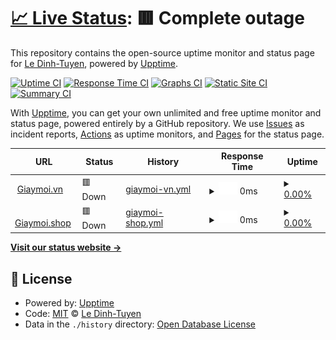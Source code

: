 # [📈 Live Status](https://tuyenld.github.io/monitorWebsiteUptime): <!--live status--> **🟥 Complete outage**

This repository contains the open-source uptime monitor and status page for [Le Dinh-Tuyen](iotgrok.com), powered by [Upptime](https://github.com/upptime/upptime).

[![Uptime CI](https://github.com/tuyenld/monitorWebsiteUptime/workflows/Uptime%20CI/badge.svg)](https://github.com/tuyenld/monitorWebsiteUptime/actions?query=workflow%3A%22Uptime+CI%22)
[![Response Time CI](https://github.com/tuyenld/monitorWebsiteUptime/workflows/Response%20Time%20CI/badge.svg)](https://github.com/tuyenld/monitorWebsiteUptime/actions?query=workflow%3A%22Response+Time+CI%22)
[![Graphs CI](https://github.com/tuyenld/monitorWebsiteUptime/workflows/Graphs%20CI/badge.svg)](https://github.com/tuyenld/monitorWebsiteUptime/actions?query=workflow%3A%22Graphs+CI%22)
[![Static Site CI](https://github.com/tuyenld/monitorWebsiteUptime/workflows/Static%20Site%20CI/badge.svg)](https://github.com/tuyenld/monitorWebsiteUptime/actions?query=workflow%3A%22Static+Site+CI%22)
[![Summary CI](https://github.com/tuyenld/monitorWebsiteUptime/workflows/Summary%20CI/badge.svg)](https://github.com/tuyenld/monitorWebsiteUptime/actions?query=workflow%3A%22Summary+CI%22)

With [Upptime](https://upptime.js.org), you can get your own unlimited and free uptime monitor and status page, powered entirely by a GitHub repository. We use [Issues](https://github.com/tuyenld/monitorWebsiteUptime/issues) as incident reports, [Actions](https://github.com/tuyenld/monitorWebsiteUptime/actions) as uptime monitors, and [Pages](https://tuyenld.github.io/monitorWebsiteUptime) for the status page.

<!--start: status pages-->
<!-- This summary is generated by Upptime (https://github.com/upptime/upptime) -->
<!-- Do not edit this manually, your changes will be overwritten -->
<!-- prettier-ignore -->
| URL | Status | History | Response Time | Uptime |
| --- | ------ | ------- | ------------- | ------ |
| <img alt="" src="https://icons.duckduckgo.com/ip3/www.giaymoi.vn.ico" height="13"> [Giaymoi.vn](https://www.giaymoi.vn) | 🟥 Down | [giaymoi-vn.yml](https://github.com/tuyenld/monitorWebsiteUptime/commits/HEAD/history/giaymoi-vn.yml) | <details><summary><img alt="Response time graph" src="./graphs/giaymoi-vn/response-time-week.png" height="20"> 0ms</summary><br><a href="https://tuyenld.github.io/monitorWebsiteUptime/history/giaymoi-vn"><img alt="Response time 0" src="https://img.shields.io/endpoint?url=https%3A%2F%2Fraw.githubusercontent.com%2Ftuyenld%2FmonitorWebsiteUptime%2FHEAD%2Fapi%2Fgiaymoi-vn%2Fresponse-time.json"></a><br><a href="https://tuyenld.github.io/monitorWebsiteUptime/history/giaymoi-vn"><img alt="24-hour response time 0" src="https://img.shields.io/endpoint?url=https%3A%2F%2Fraw.githubusercontent.com%2Ftuyenld%2FmonitorWebsiteUptime%2FHEAD%2Fapi%2Fgiaymoi-vn%2Fresponse-time-day.json"></a><br><a href="https://tuyenld.github.io/monitorWebsiteUptime/history/giaymoi-vn"><img alt="7-day response time 0" src="https://img.shields.io/endpoint?url=https%3A%2F%2Fraw.githubusercontent.com%2Ftuyenld%2FmonitorWebsiteUptime%2FHEAD%2Fapi%2Fgiaymoi-vn%2Fresponse-time-week.json"></a><br><a href="https://tuyenld.github.io/monitorWebsiteUptime/history/giaymoi-vn"><img alt="30-day response time 0" src="https://img.shields.io/endpoint?url=https%3A%2F%2Fraw.githubusercontent.com%2Ftuyenld%2FmonitorWebsiteUptime%2FHEAD%2Fapi%2Fgiaymoi-vn%2Fresponse-time-month.json"></a><br><a href="https://tuyenld.github.io/monitorWebsiteUptime/history/giaymoi-vn"><img alt="1-year response time 0" src="https://img.shields.io/endpoint?url=https%3A%2F%2Fraw.githubusercontent.com%2Ftuyenld%2FmonitorWebsiteUptime%2FHEAD%2Fapi%2Fgiaymoi-vn%2Fresponse-time-year.json"></a></details> | <details><summary><a href="https://tuyenld.github.io/monitorWebsiteUptime/history/giaymoi-vn">0.00%</a></summary><a href="https://tuyenld.github.io/monitorWebsiteUptime/history/giaymoi-vn"><img alt="All-time uptime 28.97%" src="https://img.shields.io/endpoint?url=https%3A%2F%2Fraw.githubusercontent.com%2Ftuyenld%2FmonitorWebsiteUptime%2FHEAD%2Fapi%2Fgiaymoi-vn%2Fuptime.json"></a><br><a href="https://tuyenld.github.io/monitorWebsiteUptime/history/giaymoi-vn"><img alt="24-hour uptime 0.00%" src="https://img.shields.io/endpoint?url=https%3A%2F%2Fraw.githubusercontent.com%2Ftuyenld%2FmonitorWebsiteUptime%2FHEAD%2Fapi%2Fgiaymoi-vn%2Fuptime-day.json"></a><br><a href="https://tuyenld.github.io/monitorWebsiteUptime/history/giaymoi-vn"><img alt="7-day uptime 0.00%" src="https://img.shields.io/endpoint?url=https%3A%2F%2Fraw.githubusercontent.com%2Ftuyenld%2FmonitorWebsiteUptime%2FHEAD%2Fapi%2Fgiaymoi-vn%2Fuptime-week.json"></a><br><a href="https://tuyenld.github.io/monitorWebsiteUptime/history/giaymoi-vn"><img alt="30-day uptime 4.67%" src="https://img.shields.io/endpoint?url=https%3A%2F%2Fraw.githubusercontent.com%2Ftuyenld%2FmonitorWebsiteUptime%2FHEAD%2Fapi%2Fgiaymoi-vn%2Fuptime-month.json"></a><br><a href="https://tuyenld.github.io/monitorWebsiteUptime/history/giaymoi-vn"><img alt="1-year uptime 0.00%" src="https://img.shields.io/endpoint?url=https%3A%2F%2Fraw.githubusercontent.com%2Ftuyenld%2FmonitorWebsiteUptime%2FHEAD%2Fapi%2Fgiaymoi-vn%2Fuptime-year.json"></a></details>
| <img alt="" src="https://icons.duckduckgo.com/ip3/giaymoi.shop.ico" height="13"> [Giaymoi.shop](https://giaymoi.shop) | 🟥 Down | [giaymoi-shop.yml](https://github.com/tuyenld/monitorWebsiteUptime/commits/HEAD/history/giaymoi-shop.yml) | <details><summary><img alt="Response time graph" src="./graphs/giaymoi-shop/response-time-week.png" height="20"> 0ms</summary><br><a href="https://tuyenld.github.io/monitorWebsiteUptime/history/giaymoi-shop"><img alt="Response time 0" src="https://img.shields.io/endpoint?url=https%3A%2F%2Fraw.githubusercontent.com%2Ftuyenld%2FmonitorWebsiteUptime%2FHEAD%2Fapi%2Fgiaymoi-shop%2Fresponse-time.json"></a><br><a href="https://tuyenld.github.io/monitorWebsiteUptime/history/giaymoi-shop"><img alt="24-hour response time 0" src="https://img.shields.io/endpoint?url=https%3A%2F%2Fraw.githubusercontent.com%2Ftuyenld%2FmonitorWebsiteUptime%2FHEAD%2Fapi%2Fgiaymoi-shop%2Fresponse-time-day.json"></a><br><a href="https://tuyenld.github.io/monitorWebsiteUptime/history/giaymoi-shop"><img alt="7-day response time 0" src="https://img.shields.io/endpoint?url=https%3A%2F%2Fraw.githubusercontent.com%2Ftuyenld%2FmonitorWebsiteUptime%2FHEAD%2Fapi%2Fgiaymoi-shop%2Fresponse-time-week.json"></a><br><a href="https://tuyenld.github.io/monitorWebsiteUptime/history/giaymoi-shop"><img alt="30-day response time 0" src="https://img.shields.io/endpoint?url=https%3A%2F%2Fraw.githubusercontent.com%2Ftuyenld%2FmonitorWebsiteUptime%2FHEAD%2Fapi%2Fgiaymoi-shop%2Fresponse-time-month.json"></a><br><a href="https://tuyenld.github.io/monitorWebsiteUptime/history/giaymoi-shop"><img alt="1-year response time 0" src="https://img.shields.io/endpoint?url=https%3A%2F%2Fraw.githubusercontent.com%2Ftuyenld%2FmonitorWebsiteUptime%2FHEAD%2Fapi%2Fgiaymoi-shop%2Fresponse-time-year.json"></a></details> | <details><summary><a href="https://tuyenld.github.io/monitorWebsiteUptime/history/giaymoi-shop">0.00%</a></summary><a href="https://tuyenld.github.io/monitorWebsiteUptime/history/giaymoi-shop"><img alt="All-time uptime 0.11%" src="https://img.shields.io/endpoint?url=https%3A%2F%2Fraw.githubusercontent.com%2Ftuyenld%2FmonitorWebsiteUptime%2FHEAD%2Fapi%2Fgiaymoi-shop%2Fuptime.json"></a><br><a href="https://tuyenld.github.io/monitorWebsiteUptime/history/giaymoi-shop"><img alt="24-hour uptime 0.00%" src="https://img.shields.io/endpoint?url=https%3A%2F%2Fraw.githubusercontent.com%2Ftuyenld%2FmonitorWebsiteUptime%2FHEAD%2Fapi%2Fgiaymoi-shop%2Fuptime-day.json"></a><br><a href="https://tuyenld.github.io/monitorWebsiteUptime/history/giaymoi-shop"><img alt="7-day uptime 0.00%" src="https://img.shields.io/endpoint?url=https%3A%2F%2Fraw.githubusercontent.com%2Ftuyenld%2FmonitorWebsiteUptime%2FHEAD%2Fapi%2Fgiaymoi-shop%2Fuptime-week.json"></a><br><a href="https://tuyenld.github.io/monitorWebsiteUptime/history/giaymoi-shop"><img alt="30-day uptime 4.67%" src="https://img.shields.io/endpoint?url=https%3A%2F%2Fraw.githubusercontent.com%2Ftuyenld%2FmonitorWebsiteUptime%2FHEAD%2Fapi%2Fgiaymoi-shop%2Fuptime-month.json"></a><br><a href="https://tuyenld.github.io/monitorWebsiteUptime/history/giaymoi-shop"><img alt="1-year uptime 0.00%" src="https://img.shields.io/endpoint?url=https%3A%2F%2Fraw.githubusercontent.com%2Ftuyenld%2FmonitorWebsiteUptime%2FHEAD%2Fapi%2Fgiaymoi-shop%2Fuptime-year.json"></a></details>

<!--end: status pages-->

[**Visit our status website →**](https://tuyenld.github.io/monitorWebsiteUptime)

## 📄 License

- Powered by: [Upptime](https://github.com/upptime/upptime)
- Code: [MIT](./LICENSE) © [Le Dinh-Tuyen](iotgrok.com)
- Data in the `./history` directory: [Open Database License](https://opendatacommons.org/licenses/odbl/1-0/)
